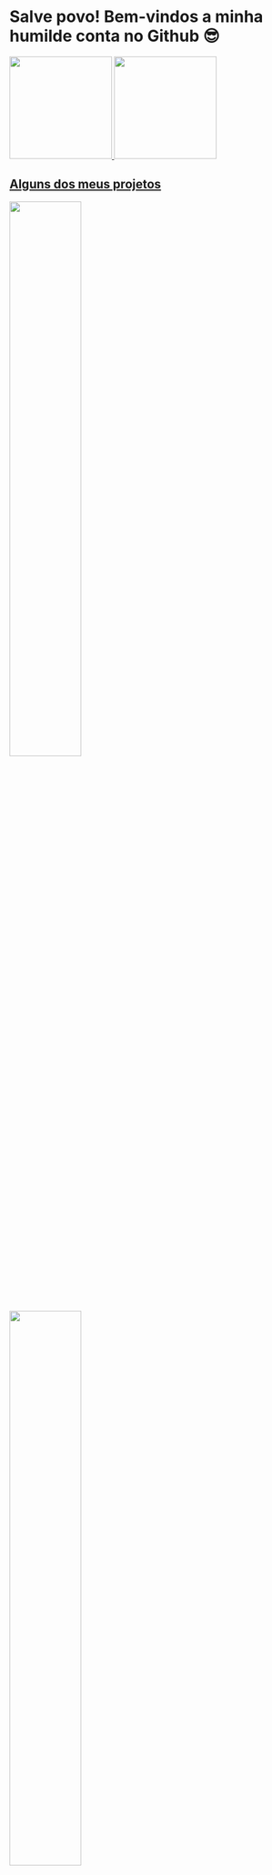 # Salve povo! Bem-vindos a minha humilde conta no Github 😎

<div>
  <a href="https://github.com/encinecarlos">
  <img height="180em" src="https://stats-card-pied.vercel.app/api?username=encinecarlos&count_private=true&&custom_title=Minhas Contribuições e afins&show_icons=true&theme=dracula">
  <img height="180em" src="https://stats-card-pied.vercel.app/api/top-langs?username=encinecarlos&custom_title=O que andei programando&layout=compact&theme=dracula">
    
</div>

## Alguns dos meus projetos
  <div>
    <img height="50%" src="https://stats-card-pied.vercel.app/api/pin?username=encinecarlos&repo=avanade-SubTCSE-projeto&theme=dracula">
    <img height="50%" src="https://stats-card-pied.vercel.app/api/pin?username=encinecarlos&repo=WeatherToEmail&theme=dracula">
  </div>  
